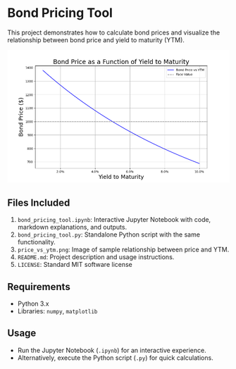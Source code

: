 # Bond Pricing Tool

This project demonstrates how to calculate bond prices and visualize the relationship between bond price and yield to maturity (YTM).

![Here is a sample output from the code that plots the bond price compared to the YTM](./price_vs_ytm.png)

## Files Included
1. `bond_pricing_tool.ipynb`: Interactive Jupyter Notebook with code, markdown explanations, and outputs.
2. `bond_pricing_tool.py`: Standalone Python script with the same functionality.
3. `price_vs_ytm.png`: Image of sample relationship between price and YTM.
4. `README.md`: Project description and usage instructions.
5. `LICENSE`: Standard MIT software license

## Requirements
- Python 3.x
- Libraries: `numpy`, `matplotlib`

## Usage
- Run the Jupyter Notebook (`.ipynb`) for an interactive experience.
- Alternatively, execute the Python script (`.py`) for quick calculations.

